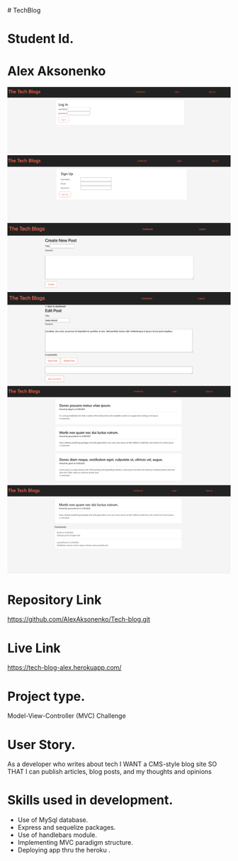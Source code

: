 <h># TechBlog</h>
# Student Id.
# Alex Aksonenko

<img src="./public/images/screenshot1.JPG">
<img src="./public/images/screenshot2.JPG">
<img src="./public/images/screenshot3.JPG">
<img src="./public/images/screenshot4.JPG">
<img src="./public/images/screenshot5.JPG">
<img src="./public/images/screenshot6.JPG">

# Repository Link
https://github.com/AlexAksonenko/Tech-blog.git 

# Live Link
https://tech-blog-alex.herokuapp.com/

# Project type.
Model-View-Controller (MVC) Challenge

# User Story.
As a developer who writes about tech
I WANT a CMS-style blog site
SO THAT I can publish articles, blog posts, and my thoughts and opinions

# Skills used in development.
<ul>
<li>Use of MySql database.</li>
<li>Express and sequelize packages.</li>
<li>Use of handlebars module. </li>
<li>Implementing MVC paradigm structure. </li>
<li>Deploying app thru the heroku .</li>
</ul>